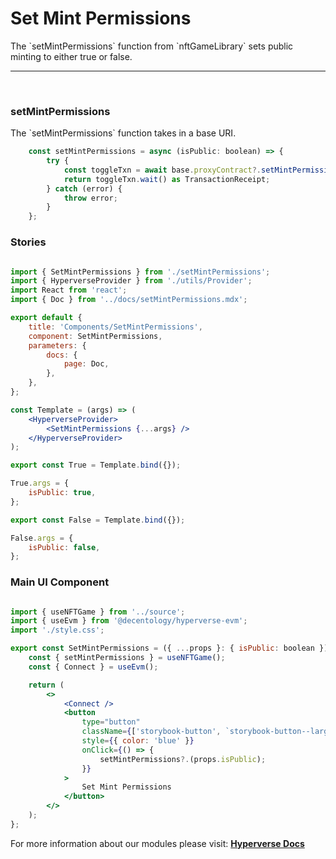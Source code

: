 # Set Mint Permissions

<p> The `setMintPermissions` function from `nftGameLibrary` sets public minting to either true or false. </p>

---

<br>

### setMintPermissions

<p> The `setMintPermissions` function takes in a base URI. </p>

```jsx
	const setMintPermissions = async (isPublic: boolean) => {
		try {
			const toggleTxn = await base.proxyContract?.setMintPermissions(isPublic);
			return toggleTxn.wait() as TransactionReceipt;
		} catch (error) {
			throw error;
		}
	};
```

### Stories

```jsx

import { SetMintPermissions } from './setMintPermissions';
import { HyperverseProvider } from './utils/Provider';
import React from 'react';
import { Doc } from '../docs/setMintPermissions.mdx';

export default {
	title: 'Components/SetMintPermissions',
	component: SetMintPermissions,
	parameters: {
		docs: {
			page: Doc,
		},
	},
};

const Template = (args) => (
	<HyperverseProvider>
		<SetMintPermissions {...args} />
	</HyperverseProvider>
);

export const True = Template.bind({});

True.args = {
	isPublic: true,
};

export const False = Template.bind({});

False.args = {
	isPublic: false,
};

```

### Main UI Component

```jsx

import { useNFTGame } from '../source';
import { useEvm } from '@decentology/hyperverse-evm';
import './style.css';

export const SetMintPermissions = ({ ...props }: { isPublic: boolean }) => {
	const { setMintPermissions } = useNFTGame();
	const { Connect } = useEvm();

	return (
		<>
			<Connect />
			<button
				type="button"
				className={['storybook-button', `storybook-button--large`].join(' ')}
				style={{ color: 'blue' }}
				onClick={() => {
					setMintPermissions?.(props.isPublic);
				}}
			>
				Set Mint Permissions
			</button>
		</>
	);
};

```

For more information about our modules please visit: [**Hyperverse Docs**](docs.hyperverse.dev)
